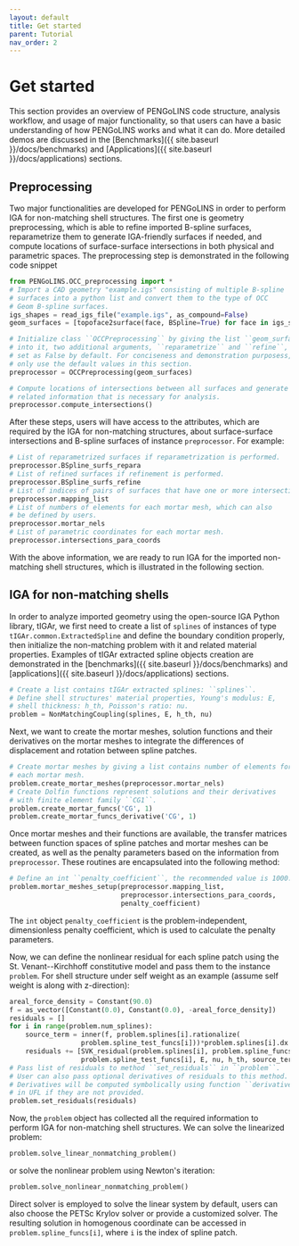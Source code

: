 ```yaml
---
layout: default
title: Get started
parent: Tutorial
nav_order: 2
---
```


# Get started

This section provides an overview of PENGoLINS code structure, analysis workflow, and usage of major functionality, so that users can have a basic understanding of how PENGoLINS works and what it can do. More detailed demos are discussed in the [Benchmarks]({{ site.baseurl }}/docs/benchmarks) and [Applications]({{ site.baseurl }}/docs/applications) sections.

## Preprocessing
Two major functionalities are developed for PENGoLINS in order to perform IGA for non-matching shell structures. The first one is geometry preprocessing, which is able to refine imported B-spline surfaces, reparametrize them to generate IGA-friendly surfaces if needed, and compute locations of surface-surface intersections in both physical and parametric spaces. The preprocessing step is demonstrated in the following code snippet
```python
from PENGoLINS.OCC_preprocessing import *
# Import a CAD geometry "example.igs" consisting of multiple B-spline 
# surfaces into a python list and convert them to the type of OCC 
# Geom B-spline surfaces.
igs_shapes = read_igs_file("example.igs", as_compound=False)
geom_surfaces = [topoface2surface(face, BSpline=True) for face in igs_shapes]

# Initialize class ``OCCPreprocessing`` by giving the list ``geom_surfaces``
# into it, two additional arguments, ``reparametrize`` and ``refine``, are 
# set as False by default. For conciseness and demonstration purposess, we 
# only use the default values in this section.
preprocessor = OCCPreprocessing(geom_surfaces)

# Compute locations of intersections between all surfaces and generate 
# related information that is necessary for analysis.
preprocessor.compute_intersections()
```

After these steps, users will have access to the attributes, which are required by the IGA for non-matching structures, about surface-surface intersections and B-spline surfaces of instance `preprocessor`. For example:
```python
# List of reparametrized surfaces if reparametrization is performed.
preprocessor.BSpline_surfs_repara
# List of refined surfaces if refinement is performed.
preprocessor.BSpline_surfs_refine
# List of indices of pairs of surfaces that have one or more intersections.
preprocessor.mapping_list
# List of numbers of elements for each mortar mesh, which can also 
# be defined by users.
preprocessor.mortar_nels
# List of parametric coordinates for each mortar mesh.
preprocessor.intersections_para_coords
```

With the above information, we are ready to run IGA for the imported non-matching shell structures, which is illustrated in the following section.


## IGA for non-matching shells

In order to analyze imported geometry using the open-source IGA Python library, tIGAr, we first need to create a list of ``splines`` of instances of type ``tIGAr.common.ExtractedSpline`` and define the boundary condition properly, then initialize the non-matching problem with it and related material properties. Examples of tIGAr extracted spline objects creation are demonstrated in the [benchmarks]({{ site.baseurl }}/docs/benchmarks) and [applications]({{ site.baseurl }}/docs/applications) sections.
```python
# Create a list contains tIGAr extracted splines: ``splines``.
# Define shell structures' material properties, Young's modulus: E, 
# shell thickness: h_th, Poisson's ratio: nu.
problem = NonMatchingCoupling(splines, E, h_th, nu)
```
Next, we want to create the mortar meshes, solution functions and their derivatives on the mortar meshes to integrate the differences of displacement and rotation between spline patches.
```python
# Create mortar meshes by giving a list contains number of elements for 
# each mortar mesh.
problem.create_mortar_meshes(preprocessor.mortar_nels)
# Create Dolfin functions represent solutions and their derivatives
# with finite element family ``CG1``.
problem.create_mortar_funcs('CG', 1)
problem.create_mortar_funcs_derivative('CG', 1)
```
Once mortar meshes and their functions are available, the transfer matrices between function spaces of spline patches and mortar meshes can be created, as well as the penalty parameters based on the information from ``preprocessor``. These routines are encapsulated into the following method:
```python
# Define an int ``penalty_coefficient``, the recommended value is 1000.
problem.mortar_meshes_setup(preprocessor.mapping_list,
                            preprocessor.intersections_para_coords,
                            penalty_coefficient)
```
The ``int`` object ``penalty_coefficient`` is the problem-independent, dimensionless penalty coefficient, which is used to calculate the penalty parameters.

Now, we can define the nonlinear residual for each spline patch using the St. Venant--Kirchhoff constitutive model and pass them to the instance ``problem``. For shell structure under self weight as an example (assume self weight is along with z-direction):
```python
areal_force_density = Constant(90.0)
f = as_vector([Constant(0.0), Constant(0.0), -areal_force_density])
residuals = []
for i in range(problem.num_splines):
    source_term = inner(f, problem.splines[i].rationalize(
                  problem.spline_test_funcs[i]))*problem.splines[i].dx
    residuals += [SVK_residual(problem.splines[i], problem.spline_funcs[i], 
                  problem.spline_test_funcs[i], E, nu, h_th, source_term)]
# Pass list of residuals to method ``set_residuals`` in ``problem``. 
# User can also pass optional derivatives of residuals to this method. 
# Derivatives will be computed symbolically using function ``derivative`` 
# in UFL if they are not provided.
problem.set_residuals(residuals)
```
Now, the ``problem`` object has collected all the required information to perform IGA for non-matching shell structures. We can solve the linearized problem:
```python
problem.solve_linear_nonmatching_problem()
```
or solve the nonlinear problem using Newton's iteration:
```python
problem.solve_nonlinear_nonmatching_problem()
```
Direct solver is employed to solve the linear system by default, users can also choose the PETSc Krylov solver or provide a customized solver. The resulting solution in homogenous coordinate can be accessed in ``problem.spline_funcs[i]``, where ``i`` is the index of spline patch.